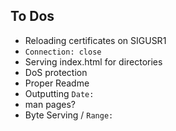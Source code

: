 
To Dos
------
- Reloading certificates on SIGUSR1
- `Connection: close`
- Serving index.html for directories
- DoS protection
- Proper Readme
- Outputting `Date:`
- man pages?
- Byte Serving / `Range:`


